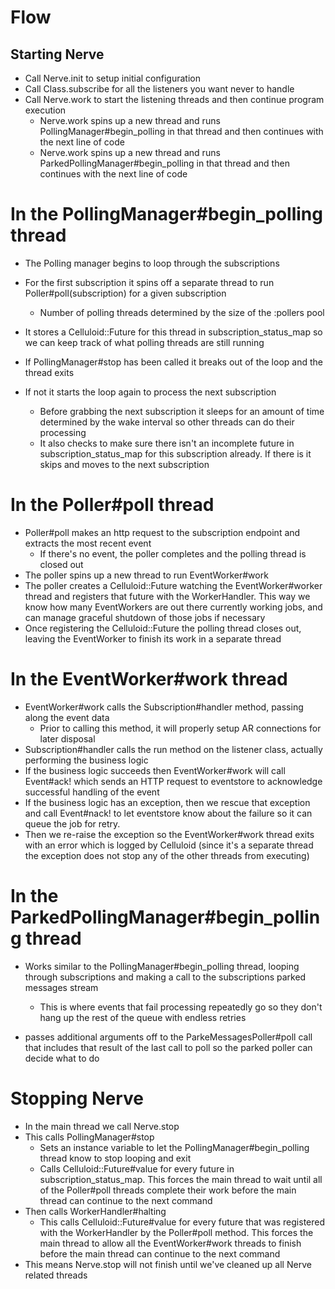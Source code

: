 # Flow

## Starting Nerve
* Call Nerve.init to setup initial configuration
* Call Class.subscribe for all the listeners you want never to handle
* Call Nerve.work to start the listening threads and then continue program execution
  * Nerve.work spins up a new thread and runs PollingManager#begin_polling in that thread and then continues with the next line of code
  * Nerve.work spins up a new thread and runs ParkedPollingManager#begin_polling in that thread and then continues with the next line of code

# In the PollingManager#begin_polling thread
* The Polling manager begins to loop through the subscriptions
* For the first subscription it spins off a separate thread to run Poller#poll(subscription) for a given subscription
  * Number of polling threads determined by the size of the :pollers pool
* It stores a Celluloid::Future for this thread in subscription_status_map so we can keep track of what polling threads are still running

* If PollingManager#stop has been called it breaks out of the loop and the thread exits

* If not it starts the loop again to process the next subscription
  * Before grabbing the next subscription it sleeps for an amount of time determined by the wake interval so other threads can do their processing
  * It also checks to make sure there isn't an incomplete future in subscription_status_map for this subscription already. If there is it skips and moves to the next subscription

# In the Poller#poll thread
* Poller#poll makes an http request to the subscription endpoint and extracts the most recent event
  * If there's no event, the poller completes and the polling thread is closed out
* The poller spins up a new thread to run EventWorker#work
* The poller creates a Celluloid::Future watching the EventWorker#worker thread and registers that future with the WorkerHandler. This way we know how many EventWorkers are out there currently working jobs, and can manage graceful shutdown of those jobs if necessary
* Once registering the Celluloid::Future the polling thread closes out, leaving the EventWorker to finish its work in a separate thread

# In the EventWorker#work thread
* EventWorker#work calls the Subscription#handler method, passing along the event data
  * Prior to calling this method, it will properly setup AR connections for later disposal
* Subscription#handler calls the run method on the listener class, actually performing the business logic
* If the business logic succeeds then EventWorker#work will call Event#ack! which sends an HTTP request to eventstore to acknowledge successful handling of the event
* If the business logic has an exception, then we rescue that exception and call Event#nack! to let eventstore know about the failure so it can queue the job for retry.
* Then we re-raise the exception so the EventWorker#work thread exits with an error which is logged by Celluloid (since it's a separate thread the exception does not stop any of the other threads from executing)

# In the ParkedPollingManager#begin_polling thread
* Works similar to the PollingManager#begin_polling thread, looping through subscriptions and making a call to the subscriptions parked messages stream
  * This is where events that fail processing repeatedly go so they don't hang up the rest of the queue with endless retries

* passes additional arguments off to the ParkeMessagesPoller#poll call that includes that result of the last call to poll so the parked poller can decide what to do

# Stopping Nerve
* In the main thread we call Nerve.stop
* This calls PollingManager#stop
  * Sets an instance variable to let the PollingManager#begin_polling thread know to stop looping and exit
  * Calls Celluloid::Future#value for every future in subscription_status_map. This forces the main thread to wait until all of the Poller#poll threads complete their work before the main thread can continue to the next command
* Then calls WorkerHandler#halting
  * This calls Celluloid::Future#value for every future that was registered with the WorkerHandler by the Poller#poll method. This forces the main thread to allow all the EventWorker#work threads to finish before the main thread can continue to the next command
* This means Nerve.stop will not finish until we've cleaned up all Nerve related threads
